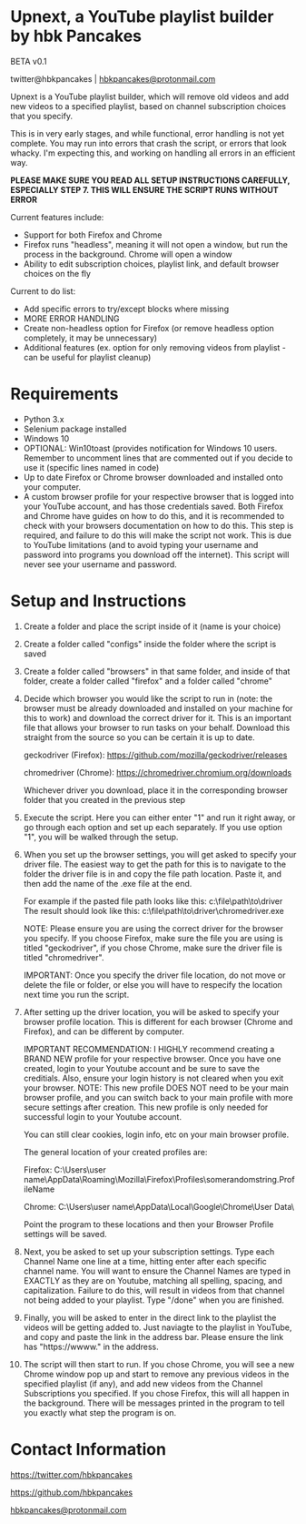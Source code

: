 # Upnext, a YouTube playlist builder by hbk Pancakes
BETA v0.1

twitter@hbkpancakes | hbkpancakes@protonmail.com


Upnext is a YouTube playlist builder, which will remove old
videos and add new videos to a specified playlist, based on 
channel subscription choices that you specify.

This is in very early stages, and while functional, error
handling is not yet complete. You may run into errors
that crash the script, or errors that look whacky. I'm expecting
this, and working on handling all errors in an efficient way.

**PLEASE MAKE SURE YOU READ ALL SETUP INSTRUCTIONS CAREFULLY, ESPECIALLY STEP 7. 
THIS WILL ENSURE THE SCRIPT RUNS WITHOUT ERROR**

Current features include:
- Support for both Firefox and Chrome
- Firefox runs "headless", meaning it will not open a window,
  but run the process in the background. Chrome will open a window
- Ability to edit subscription choices, playlist link, 
  and default browser choices on the fly
  
Current to do list:
- Add specific errors to try/except blocks where missing
- MORE ERROR HANDLING
- Create non-headless option for Firefox (or remove headless option completely, it may be unnecessary)
- Additional features (ex. option for only removing videos from playlist - can be useful for playlist cleanup)

# Requirements
- Python 3.x 
- Selenium package installed
- Windows 10
- OPTIONAL: Win10toast (provides notification for Windows 10 users. Remember to uncomment lines that are commented out if you decide to use it (specific lines named in code)
- Up to date Firefox or Chrome browser downloaded and installed
  onto your computer.
- A custom browser profile for your respective browser that 
  is logged into your YouTube account, and has those credentials 
  saved. Both Firefox and Chrome have guides on how to do this, and
  it is recommended to check with your browsers documentation on how to 
  do this. This step is required, and failure to do this will make the 
  script not work. This is due to YouTube limitations (and to avoid typing your
  username and password into programs you download off the internet).
  This script will never see your username and password. 
        
# Setup and Instructions

1. Create a folder and place the script inside of it (name is your choice)

2. Create a folder called "configs" inside the folder where the script is saved

3. Create a folder called "browsers" in that same folder, and inside of that folder,
   create a folder called "firefox" and a folder called "chrome"

4. Decide which browser you would like the script to run in (note: the browser
   must be already downloaded and installed on your machine for this to work) and
   download the correct driver for it. This is an important file that allows
   your browser to run tasks on your behalf. Download this straight 
   from the source so you can be certain it is up to date.

   geckodriver (Firefox): https://github.com/mozilla/geckodriver/releases
   
   chromedriver (Chrome): https://chromedriver.chromium.org/downloads

   Whichever driver you download, place it in the corresponding browser folder that
   you created in the previous step

4. Execute the script. Here you can either enter "1" and run it right
   away, or go through each option and set up each separately. If you
   use option "1", you will be walked through the setup.

5. When you set up the browser settings, you will get asked to
   specify your driver file. The easiest way to get the path for this
   is to navigate to the folder the driver file is in and copy the file path
   location. Paste it, and then add the name of the .exe file at the end.

   For example if the pasted file path looks like this: 
      c:\file\path\to\driver\
   The result should look like this:
      c:\file\path\to\driver\chromedriver.exe

   NOTE: Please ensure you are using the correct driver for the browser you
   specify. If you choose Firefox, make sure the file you are using is titled
   "geckodriver", if you chose Chrome, make sure the driver file is titled 
   "chromedriver".

   IMPORTANT: Once you specify the driver file location, do not move or delete 
   the file or folder, or else you will have to respecify the location next time
   you run the script.

6. After setting up the driver location, you will be asked to specify your browser
   profile location. This is different for each browser (Chrome and Firefox), and
   can be different by computer. 
   
   IMPORTANT RECOMMENDATION: I HIGHLY recommend creating a BRAND NEW profile for your respective browser.
   Once you have one created, login to your Youtube account and be sure to save the creditials. Also, ensure
   your login history is not cleared when you exit your browser. NOTE: This new profile DOES NOT need 
   to be your main browser profile, and you can switch back to your main profile with more secure settings
   after creation. This new profile is only needed for successful login to your Youtube account.
   
   You can still clear cookies, login info, etc on your main browser profile.
   
   The general location of your created profiles are:

   Firefox: C:\Users\user name\AppData\Roaming\Mozilla\Firefox\Profiles\somerandomstring.ProfileName
   
   Chrome: C:\Users\user name\AppData\Local\Google\Chrome\User Data\

   Point the program to these locations and then your Browser Profile settings will be 
   saved.

7. Next, you be asked to set up your subscription settings. Type each Channel Name one line 
   at a time, hitting enter after each specific channel name. You will want to ensure the 
   Channel Names are typed in EXACTLY as they are on Youtube, matching all spelling, spacing, 
   and capitalization. Failure to do this, will result in videos from that channel not being 
   added to your playlist. Type "/done" when you are finished.

8. Finally, you will be asked to enter in the direct link to the playlist the videos will
   be getting added to. Just naviagte to the playlist in YouTube, and copy and paste
   the link in the address bar. Please ensure the link has "https://wwww." in the address.

9. The script will then start to run. If you chose Chrome, you will see a new Chrome
   window pop up and start to remove any previous videos in the specified playlist
   (if any), and add new videos from the Channel Subscriptions you specified.
   If you chose Firefox, this will all happen in the background. There will be messages
   printed in the program to tell you exactly what step the program is on.

# Contact Information
                
https://twitter.com/hbkpancakes

https://github.com/hbkpancakes

hbkpancakes@protonmail.com
